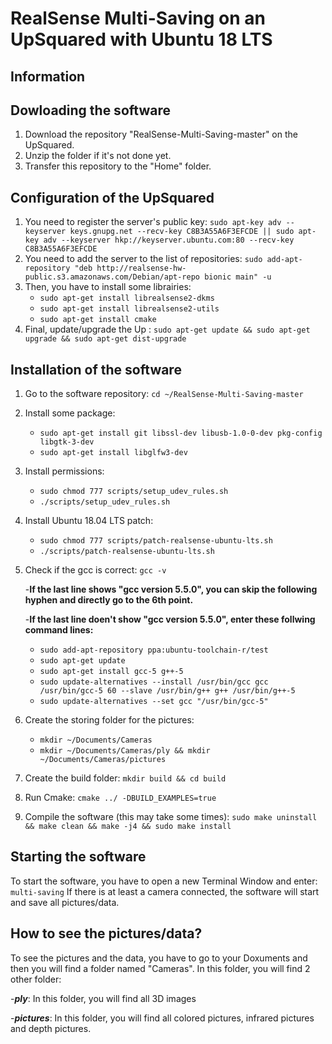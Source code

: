 # RealSense Multi-Saving on an UpSquared with Ubuntu 18 LTS
## Information

## Dowloading the software
1. Download the repository "RealSense-Multi-Saving-master" on the UpSquared.
2. Unzip the folder if it's not done yet.
3. Transfer this repository to the "Home" folder.

## Configuration of the UpSquared
1. You need to register the server's public key: `sudo apt-key adv --keyserver keys.gnupg.net --recv-key C8B3A55A6F3EFCDE || sudo apt-key adv --keyserver hkp://keyserver.ubuntu.com:80 --recv-key C8B3A55A6F3EFCDE`
2. You need to add the server to the list of repositories: `sudo add-apt-repository "deb http://realsense-hw-public.s3.amazonaws.com/Debian/apt-repo bionic main" -u`
3. Then, you have to install some librairies:
   - `sudo apt-get install librealsense2-dkms`
   - `sudo apt-get install librealsense2-utils`
   - `sudo apt-get install cmake`
4. Final, update/upgrade the Up : `sudo apt-get update && sudo apt-get upgrade && sudo apt-get dist-upgrade`

## Installation of the software
1. Go to the software repository: `cd ~/RealSense-Multi-Saving-master`
2. Install some package: 
   - `sudo apt-get install git libssl-dev libusb-1.0-0-dev pkg-config libgtk-3-dev`
   - `sudo apt-get install libglfw3-dev`
3. Install permissions:
   - `sudo chmod 777 scripts/setup_udev_rules.sh`
   - `./scripts/setup_udev_rules.sh`
4. Install Ubuntu 18.04 LTS patch:
   - `sudo chmod 777 scripts/patch-realsense-ubuntu-lts.sh`
   - `./scripts/patch-realsense-ubuntu-lts.sh`
5. Check if the gcc is correct: `gcc -v`

   -__If the last line shows "gcc version 5.5.0", you can skip the following hyphen and directly go to the 6th point.__
   
   -__If the last line doen't show "gcc version 5.5.0", enter these follwing command lines:__
      - `sudo add-apt-repository ppa:ubuntu-toolchain-r/test`
      - `sudo apt-get update`
      - `sudo apt-get install gcc-5 g++-5`
      - `sudo update-alternatives --install /usr/bin/gcc gcc /usr/bin/gcc-5 60 --slave /usr/bin/g++ g++ /usr/bin/g++-5`
      - `sudo update-alternatives --set gcc "/usr/bin/gcc-5"`
6. Create the storing folder for the pictures:
   - `mkdir ~/Documents/Cameras`
   - `mkdir ~/Documents/Cameras/ply && mkdir ~/Documents/Cameras/pictures`
7. Create the build folder:
   `mkdir build && cd build`
8. Run Cmake:
   `cmake ../ -DBUILD_EXAMPLES=true`
9. Compile the software (this may take some times):
   `sudo make uninstall && make clean && make -j4 && sudo make install`

## Starting the software
To start the software, you have to open a new Terminal Window and enter:
`multi-saving`
If there is at least a camera connected, the software will start and save all pictures/data.

## How to see the pictures/data?
To see the pictures and the data, you have to go to your Doxuments and then you will find a folder named "Cameras". In this folder, you will find 2 other folder:

   -__*ply*__: In this folder, you will find all 3D images 
   
   -__*pictures*__: In this folder, you will find all colored pictures, infrared pictures and depth pictures.
